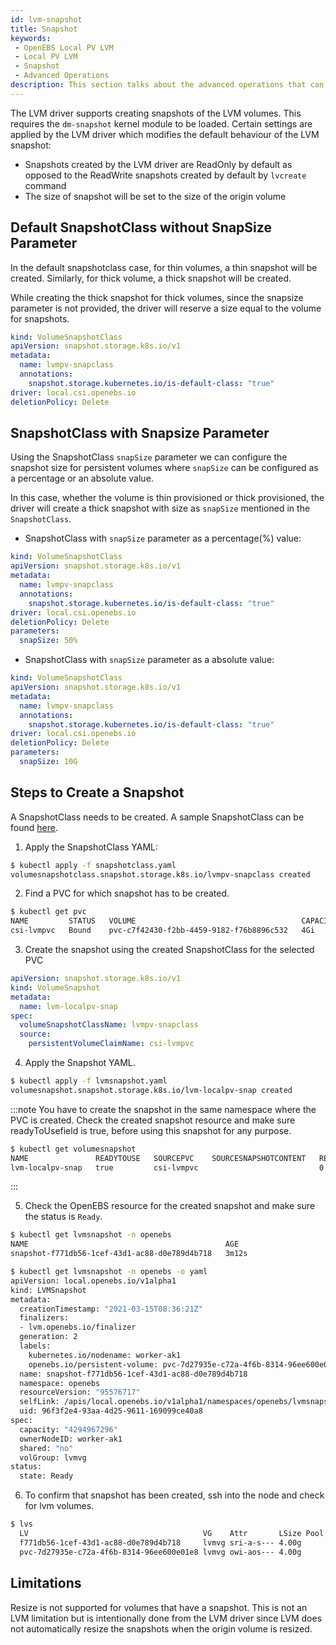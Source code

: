 ```yaml
---
id: lvm-snapshot
title: Snapshot
keywords:
 - OpenEBS Local PV LVM
 - Local PV LVM
 - Snapshot
 - Advanced Operations
description: This section talks about the advanced operations that can be performed in the OpenEBS Local Persistent Volumes (PV) backed by the LVM Storage. 
---
```


The LVM driver supports creating snapshots of the LVM volumes. This requires the `dm-snapshot` kernel module to be loaded. Certain settings are applied by the LVM driver which modifies the default behaviour of the LVM snapshot:

- Snapshots created by the LVM driver are ReadOnly by default as opposed to the ReadWrite snapshots created by default by `lvcreate` command
- The size of snapshot will be set to the size of the origin volume


## Default SnapshotClass without SnapSize Parameter

In the default snapshotclass case, for thin volumes, a thin snapshot will be created. Similarly, for thick volume, a thick snapshot will be created.

While creating the thick snapshot for thick volumes, since the snapsize parameter is not provided, the driver will reserve a size equal to the volume for snapshots.

```yaml
kind: VolumeSnapshotClass
apiVersion: snapshot.storage.k8s.io/v1
metadata:
  name: lvmpv-snapclass
  annotations:
    snapshot.storage.kubernetes.io/is-default-class: "true"
driver: local.csi.openebs.io
deletionPolicy: Delete
```

## SnapshotClass with Snapsize Parameter

Using the SnapshotClass `snapSize` parameter we can configure the snapshot size for persistent volumes where `snapSize` can be configured as a percentage or an absolute value.

In this case, whether the volume is thin provisioned or thick provisioned, the driver will create a thick snapshot with size as `snapSize` mentioned in the `SnapshotClass`.

- SnapshotClass with `snapSize` parameter as a percentage(%) value:

```yaml
kind: VolumeSnapshotClass
apiVersion: snapshot.storage.k8s.io/v1
metadata:
  name: lvmpv-snapclass
  annotations:
    snapshot.storage.kubernetes.io/is-default-class: "true"
driver: local.csi.openebs.io
deletionPolicy: Delete
parameters:
  snapSize: 50%
```

- SnapshotClass with `snapSize` parameter as a absolute value:

```yaml
kind: VolumeSnapshotClass
apiVersion: snapshot.storage.k8s.io/v1
metadata:
  name: lvmpv-snapclass
  annotations:
    snapshot.storage.kubernetes.io/is-default-class: "true"
driver: local.csi.openebs.io
deletionPolicy: Delete
parameters:
  snapSize: 10G
```

## Steps to Create a Snapshot

A SnapshotClass needs to be created. A sample SnapshotClass can be found [here](https://github.com/openebs/lvm-localpv/blob/HEAD/deploy/sample/lvmsnapclass.yaml).

1. Apply the SnapshotClass YAML:
```bash
$ kubectl apply -f snapshotclass.yaml
volumesnapshotclass.snapshot.storage.k8s.io/lvmpv-snapclass created
```

2. Find a PVC for which snapshot has to be created.
```bash
$ kubectl get pvc
NAME         STATUS   VOLUME                                     CAPACITY   ACCESS MODES   STORAGECLASS    AGE
csi-lvmpvc   Bound    pvc-c7f42430-f2bb-4459-9182-f76b8896c532   4Gi        RWO            openebs-lvmsc   53s
```

3. Create the snapshot using the created SnapshotClass for the selected PVC
```yaml
apiVersion: snapshot.storage.k8s.io/v1
kind: VolumeSnapshot
metadata:
  name: lvm-localpv-snap
spec:
  volumeSnapshotClassName: lvmpv-snapclass
  source:
    persistentVolumeClaimName: csi-lvmpvc
```

4. Apply the Snapshot YAML.
```bash
$ kubectl apply -f lvmsnapshot.yaml
volumesnapshot.snapshot.storage.k8s.io/lvm-localpv-snap created
```

:::note
You have to create the snapshot in the same namespace where the PVC is created. Check the created snapshot resource and make sure readyToUsefield is true, before using this snapshot for any purpose. 
```bash
$ kubectl get volumesnapshot
NAME               READYTOUSE   SOURCEPVC    SOURCESNAPSHOTCONTENT   RESTORESIZE   SNAPSHOTCLASS     SNAPSHOTCONTENT                                    CREATIONTIME   AGE
lvm-localpv-snap   true         csi-lvmpvc                           0             lvmpv-snapclass   snapcontent-f771db56-1cef-43d1-ac88-d0e789d4b718   15s            15s
```
:::

5. Check the OpenEBS resource for the created snapshot and make sure the status is `Ready`.
```bash
$ kubectl get lvmsnapshot -n openebs
NAME                                            AGE
snapshot-f771db56-1cef-43d1-ac88-d0e789d4b718   3m12s
```

```bash
$ kubectl get lvmsnapshot -n openebs -o yaml
apiVersion: local.openebs.io/v1alpha1
kind: LVMSnapshot
metadata:
  creationTimestamp: "2021-03-15T08:36:21Z"
  finalizers:
  - lvm.openebs.io/finalizer
  generation: 2
  labels:
    kubernetes.io/nodename: worker-ak1
    openebs.io/persistent-volume: pvc-7d27935e-c72a-4f6b-8314-96ee600e01e8
  name: snapshot-f771db56-1cef-43d1-ac88-d0e789d4b718
  namespace: openebs
  resourceVersion: "95576717"
  selfLink: /apis/local.openebs.io/v1alpha1/namespaces/openebs/lvmsnapshots/snapshot-f771db56-1cef-43d1-ac88-d0e789d4b718
  uid: 96f3f2e4-93aa-4d25-9611-169099ce40a8
spec:
  capacity: "4294967296"
  ownerNodeID: worker-ak1
  shared: "no"
  volGroup: lvmvg
status:
  state: Ready
```

6. To confirm that snapshot has been created, ssh into the node and check for lvm volumes.
```bash
$ lvs
  LV                                       VG    Attr       LSize Pool Origin                                   Data%  Meta%  Move Log Cpy%Sync Convert
  f771db56-1cef-43d1-ac88-d0e789d4b718     lvmvg sri-a-s--- 4.00g      pvc-7d27935e-c72a-4f6b-8314-96ee600e01e8 0.00                                   
  pvc-7d27935e-c72a-4f6b-8314-96ee600e01e8 lvmvg owi-aos--- 4.00g                                                                                      
```

## Limitations

Resize is not supported for volumes that have a snapshot. This is not an LVM limitation but is intentionally done from the LVM driver since LVM does not automatically resize the snapshots when the origin volume is resized.